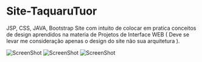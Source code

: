 # Site-TaquaruTuor
 JSP, CSS, JAVA, Bootstrap 
 Site com intuito de colocar em pratica conceitos de design aprendidos na materia de Projetos de Interface WEB
 ( Deve se levar me consideração apenas o design do site não sua arquitetura ).
 
 
![ScreenShot](https://github.com/sankassio99/Site-TaquaruTuor/tree/master/Screencapture/home.png)
![ScreenShot](https://github.com/sankassio99/Site-TaquaruTuor/tree/master/Screencapture/cachoeiras.png)
![ScreenShot](https://github.com/sankassio99/Site-TaquaruTuor/tree/master/Screencapture/sobre.png)
